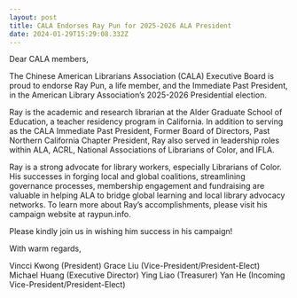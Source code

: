 ```yaml
---
layout: post
title: CALA Endorses Ray Pun for 2025-2026 ALA President
date: 2024-01-29T15:29:08.332Z
---
```



Dear CALA members,


The Chinese American Librarians Association (CALA) Executive Board is proud to endorse Ray Pun, a life member, and the Immediate Past President, in the American Library Association’s 2025-2026 Presidential election.


Ray is the academic and research librarian at the Alder Graduate School of Education, a teacher residency program in California. In addition to serving as the CALA Immediate Past President, Former Board of Directors, Past Northern California Chapter President, Ray also served in leadership roles within ALA, ACRL, National Associations of Librarians of Color, and IFLA.


Ray is a strong advocate for library workers, especially Librarians of Color. His successes in forging local and global coalitions, streamlining governance processes, membership engagement and fundraising are valuable in helping ALA to bridge global learning and local library advocacy networks.
To learn more about Ray’s accomplishments, please visit his campaign website at raypun.info.


Please kindly join us in wishing him success in his campaign!



With warm regards,


Vincci Kwong (President)
Grace Liu (Vice-President/President-Elect)
Michael Huang (Executive Director)
Ying Liao (Treasurer)
Yan He (Incoming Vice-President/President-Elect)

